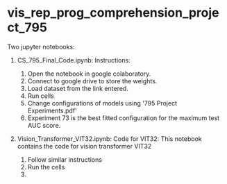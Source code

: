 # vis_rep_prog_comprehension_project_795

Two jupyter notebooks:

1. CS_795_Final_Code.ipynb: 
    Instructions:
      1. Open the notebook in google colaboratory.
      2. Connect to google drive to store the weights.
      3. Load dataset from the link entered.
      4. Run cells
      5. Change configurations of models using '795 Project Experiments.pdf'
      6. Experiment 73 is the best fitted configuration for the maximum  test AUC score.
      
2. Vision_Transformer_VIT32.ipynb: Code for VIT32: This notebook contains the code for vision transformer VIT32
   1. Follow similar instructions
   2. Run the cells
   3. 
      


